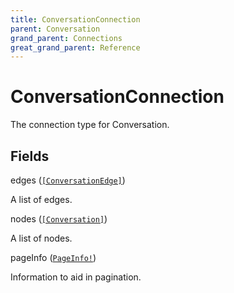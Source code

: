 ```yaml
---
title: ConversationConnection
parent: Conversation
grand_parent: Connections
great_grand_parent: Reference
---
```


# ConversationConnection

The connection type for Conversation.

## Fields

<div class="field-entry ">
  <span id="edges" class="field-name anchored">edges (<code><a href="/docs/reference/connection_type/conversation_edge">[ConversationEdge]</a></code>)</span>

  <div class="description-wrapper">
   <p>A list of edges.</p>

  </div>
</div>

<div class="field-entry ">
  <span id="nodes" class="field-name anchored">nodes (<code><a href="/docs/reference/object/conversation">[Conversation]</a></code>)</span>

  <div class="description-wrapper">
   <p>A list of nodes.</p>

  </div>
</div>

<div class="field-entry ">
  <span id="page_info" class="field-name anchored">pageInfo (<code><a href="/docs/reference/object/page_info">PageInfo!</a></code>)</span>

  <div class="description-wrapper">
   <p>Information to aid in pagination.</p>

  </div>
</div>

